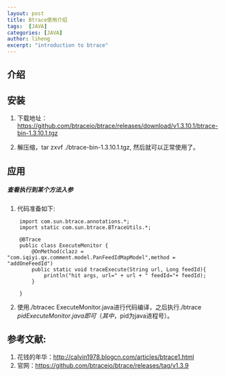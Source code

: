 ```yaml
---
layout: post
title: Btrace使用介绍
tags:  [JAVA]
categories: [JAVA]
author: liheng
excerpt: "introduction to btrace"
---
```

## 介绍

## 安装

1. 下载地址：https://github.com/btraceio/btrace/releases/download/v1.3.10.1/btrace-bin-1.3.10.1.tgz

2. 解压缩，tar zxvf ./btrace-bin-1.3.10.1.tgz, 然后就可以正常使用了。

## 应用

##### 查看执行到某个方法入参
1. 代码准备如下:

```
    import com.sun.btrace.annotations.*;
    import static com.sun.btrace.BTraceUtils.*;
    
    @BTrace
    public class ExecuteMonitor {
        @OnMethod(clazz = "com.iqiyi.qx.comment.model.PanFeedIdMapModel",method = "addOneFeedId")
        public static void traceExecute(String url, Long feedId){
            println("hit args, url=" + url + " feedId="+ feedId);
        }
    
    }
```

2. 使用./btracec ExecuteMonitor.java进行代码编译，之后执行./btrace $pid ExecuteMonitor.java即可（其中，$pid为java进程号）。

## 参考文献:
1. 花钱的年华：http://calvin1978.blogcn.com/articles/btrace1.html
2. 官网：https://github.com/btraceio/btrace/releases/tag/v1.3.9
